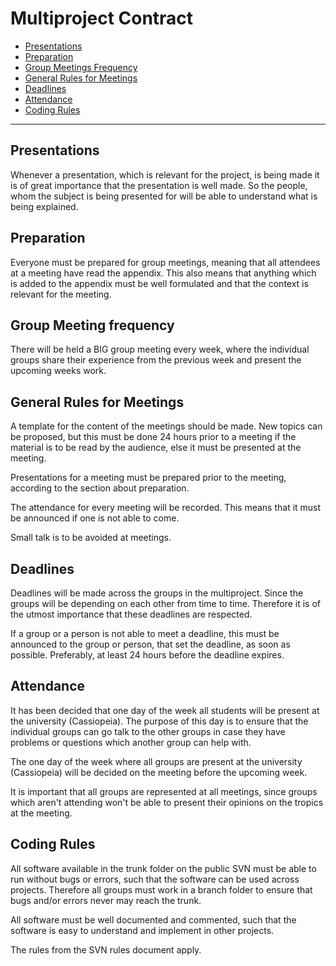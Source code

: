 # Multiproject Contract #

  * [Presentations](#Presentations.md)
  * [Preparation](#Preparation.md)
  * [Group Meetings Frequency](#Group_Meeting_Frequency.md)
  * [General Rules for Meetings](#General_Rules_for_Meetings.md)
  * [Deadlines](#Deadlines.md)
  * [Attendance](#Attendance.md)
  * [Coding Rules](#Coding_Rules.md)


---

## Presentations ##
Whenever a presentation, which is relevant for the project, is being made it is of great importance that the presentation is well made. So the people, whom the subject is being presented for will be able to understand what is being explained.

## Preparation ##
Everyone must be prepared for group meetings, meaning that all attendees at a meeting have read the appendix.
This also means that anything which is added to the appendix must be well formulated and that the context is relevant for the meeting.

## Group Meeting frequency ##
There will be held a BIG group meeting every week, where the individual groups share their experience from the previous week and present the upcoming weeks work.

## General Rules for Meetings ##
A template for the content of the meetings should be made. New topics can be proposed, but this must be done 24 hours prior to a meeting if the material is to be read by the audience, else it must be presented at the meeting.

Presentations for a meeting must be prepared prior to the meeting, according to the section about preparation.

The attendance for every meeting will be recorded. This means that it must be announced if one is not able to come.

Small talk is to be avoided at meetings.

## Deadlines ##
Deadlines will be made across the groups in the multiproject. Since the groups will be depending on each other from time to time. Therefore it is of the utmost importance that these deadlines are respected.

If a group or a person is not able to meet a deadline, this must be announced to the group or person, that set the deadline, as soon as possible. Preferably, at least 24 hours before the deadline expires.

## Attendance ##
It has been decided that one day of the week all students will be present at the university (Cassiopeia). The purpose of this day is to ensure that the individual groups can go talk to the other groups in case they have problems or questions which another group can help with.

The one day of the week where all groups are present at the university (Cassiopeia) will be decided on the meeting before the upcoming week.

It is important that all groups are represented at all meetings, since groups which aren't attending won't be able to present their opinions on the tropics at the meeting.

## Coding Rules ##
All software available in the trunk folder on the public SVN must be able to run without bugs or errors, such that the software can be used across projects.
Therefore all groups must work in a branch folder to ensure that bugs and/or errors never may reach the trunk.

All software must be well documented and commented, such that the software is easy to understand and implement in other projects.

The rules from the SVN rules document apply.